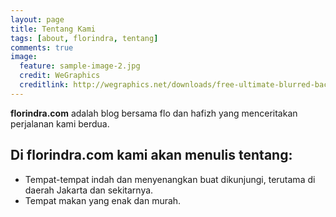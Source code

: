 ```yaml
---
layout: page
title: Tentang Kami
tags: [about, florindra, tentang]
comments: true
image:
  feature: sample-image-2.jpg
  credit: WeGraphics
  creditlink: http://wegraphics.net/downloads/free-ultimate-blurred-background-pack/
---
```


**florindra.com** adalah blog bersama flo dan hafizh yang menceritakan perjalanan kami berdua.

## Di **florindra.com** kami akan menulis tentang:

* Tempat-tempat indah dan menyenangkan buat dikunjungi, terutama di daerah Jakarta dan sekitarnya.
* Tempat makan yang enak dan murah.